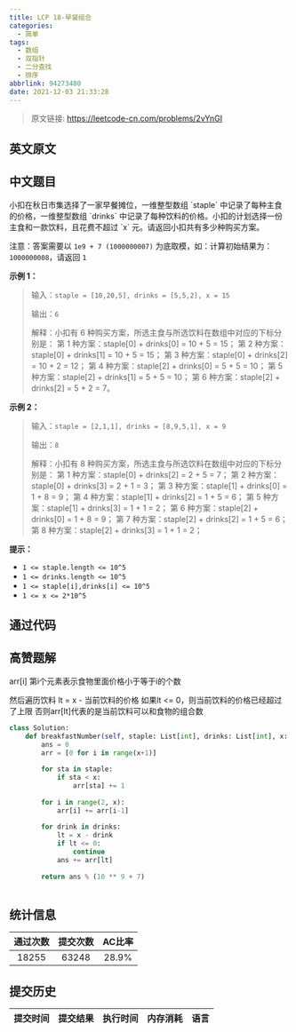 ```yaml
---
title: LCP 18-早餐组合
categories:
  - 简单
tags:
  - 数组
  - 双指针
  - 二分查找
  - 排序
abbrlink: 94273480
date: 2021-12-03 21:33:28
---
```


> 原文链接: https://leetcode-cn.com/problems/2vYnGI


## 英文原文
<div></div>

## 中文题目
<div>小扣在秋日市集选择了一家早餐摊位，一维整型数组 `staple` 中记录了每种主食的价格，一维整型数组 `drinks` 中记录了每种饮料的价格。小扣的计划选择一份主食和一款饮料，且花费不超过 `x` 元。请返回小扣共有多少种购买方案。

注意：答案需要以 `1e9 + 7 (1000000007)` 为底取模，如：计算初始结果为：`1000000008`，请返回 `1`

**示例 1：**
>输入：`staple = [10,20,5], drinks = [5,5,2], x = 15`
>
>输出：`6`
>
>解释：小扣有 6 种购买方案，所选主食与所选饮料在数组中对应的下标分别是：
>第 1 种方案：staple[0] + drinks[0] = 10 + 5 = 15；
>第 2 种方案：staple[0] + drinks[1] = 10 + 5 = 15；
>第 3 种方案：staple[0] + drinks[2] = 10 + 2 = 12；
>第 4 种方案：staple[2] + drinks[0] = 5 + 5 = 10；
>第 5 种方案：staple[2] + drinks[1] = 5 + 5 = 10；
>第 6 种方案：staple[2] + drinks[2] = 5 + 2 = 7。

**示例 2：**
>输入：`staple = [2,1,1], drinks = [8,9,5,1], x = 9`
>
>输出：`8`
>
>解释：小扣有 8 种购买方案，所选主食与所选饮料在数组中对应的下标分别是：
>第 1 种方案：staple[0] + drinks[2] = 2 + 5 = 7；
>第 2 种方案：staple[0] + drinks[3] = 2 + 1 = 3；
>第 3 种方案：staple[1] + drinks[0] = 1 + 8 = 9；
>第 4 种方案：staple[1] + drinks[2] = 1 + 5 = 6；
>第 5 种方案：staple[1] + drinks[3] = 1 + 1 = 2；
>第 6 种方案：staple[2] + drinks[0] = 1 + 8 = 9；
>第 7 种方案：staple[2] + drinks[2] = 1 + 5 = 6；
>第 8 种方案：staple[2] + drinks[3] = 1 + 1 = 2；

**提示：**
+ `1 <= staple.length <= 10^5`
+ `1 <= drinks.length <= 10^5`
+ `1 <= staple[i],drinks[i] <= 10^5`
+ `1 <= x <= 2*10^5`</div>

## 通过代码
<RecoDemo>
</RecoDemo>


## 高赞题解
arr[i] 第i个元素表示食物里面价格小于等于i的个数

然后遍历饮料
lt = x - 当前饮料的价格
如果lt <= 0，则当前饮料的价格已经超过了上限
否则arr[lt]代表的是当前饮料可以和食物的组合数

```python
class Solution:
    def breakfastNumber(self, staple: List[int], drinks: List[int], x: int) -> int:
        ans = 0
        arr = [0 for i in range(x+1)]
        
        for sta in staple:
            if sta < x:
                arr[sta] += 1
        
        for i in range(2, x):
            arr[i] += arr[i-1]
        
        for drink in drinks:
            lt = x - drink
            if lt <= 0:
                continue
            ans += arr[lt]
            
        return ans % (10 ** 9 + 7)
        
```


## 统计信息
| 通过次数 | 提交次数 | AC比率 |
| :------: | :------: | :------: |
|    18255    |    63248    |   28.9%   |

## 提交历史
| 提交时间 | 提交结果 | 执行时间 |  内存消耗  | 语言 |
| :------: | :------: | :------: | :--------: | :--------: |
